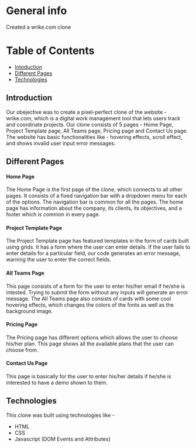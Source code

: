 # General info
Created a wrike.com clone

# Table of Contents
* [Intoduction](#introduction)
* [Different Pages](#different_pages)
* [Technologies](#technologies)

## Introduction
Our obejective was to create a pixel-perfect clone of the website - wrike.com, which is a digital work management tool that lets users track and coordinate projects.
Our clone consists of 5 pages - Home Page, Project Template page, All Teams page, Pricing page and Contact Us page. The website has basic functionalities like - hovering effects, scroll effect, and shows invalid user input error messages.

## Different Pages
#### Home Page
The Home Page is the first page of the clone, which connects to all other pages. It consists of a fixed navigation bar with a dropdown menu for each of the options. The navigation bar is common for all the pages. The home page has information about the company, its clients, its objectives, and a footer which is common in every page.

#### Project Template Page
The Project Template page has featured templates in the form of cards built using grids. It has a form where the user can enter details. If the user fails to enter details for a particular field, our code generates an error message, warning the user to enter the correct fields.

#### All Teams Page
This page consists of a form for the user to enter his/her email if he/she is intested. Trying to submit the form without any inputs will generate an error message. The All Teams page also consists of cards with some cool hovering effects, which changes the colors of the fonts as well as the background image.

#### Pricing Page
The Pricing page has different options which allows the user to choose his/her plan. This page shows all the available plans that the user can choose from.

#### Contact Us Page
This page is basically for the user to enter his/her details if he/she is interested to have a demo shown to them.

## Technologies
This clone was built using technologies like - 
* HTML
* CSS
* Javascript (DOM Events and Attributes)

